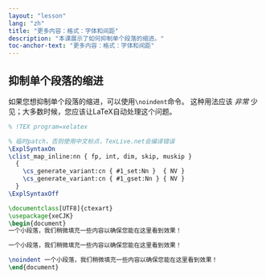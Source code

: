 ```yaml
---
layout: "lesson"
lang: "zh"
title: "更多内容：格式：字体和间距"
description: "本课展示了如何抑制单个段落的缩进。"
toc-anchor-text: "更多内容：格式：字体和间距"
---
```


## 抑制单个段落的缩进

如果您想抑制单个段落的缩进，可以使用`\noindent`命令。
这种用法应该 _非常_ 少见；大多数时候，您应该让LaTeX自动处理这个问题。

```latex
% !TEX program=xelatex

% 临时patch，否则使用中文标点，TexLive.net会编译错误
\ExplSyntaxOn
\clist_map_inline:nn { fp, int, dim, skip, muskip }
  {
    \cs_generate_variant:cn { #1_set:Nn }  { NV }
    \cs_generate_variant:cn { #1_gset:Nn } { NV }
  }
\ExplSyntaxOff

\documentclass[UTF8]{ctexart}
\usepackage{xeCJK}
\begin{document}
一个小段落，我们稍微填充一些内容以确保您能在这里看到效果！

一个小段落，我们稍微填充一些内容以确保您能在这里看到效果！

\noindent 一个小段落，我们稍微填充一些内容以确保您能在这里看到效果！
\end{document}
```
